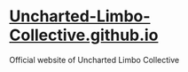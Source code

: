 # [Uncharted-Limbo-Collective.github.io](https://uncharted-limbo-collective.github.io/)
Official website of Uncharted Limbo Collective
